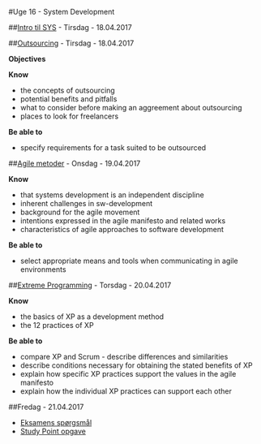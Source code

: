 #Uge 16 - System Development

##[Intro til SYS](intro_to_sys.md) - Tirsdag - 18.04.2017

##[Outsourcing](Outsourcing.md) - Tirsdag - 18.04.2017

**Objectives**

**Know**
- the concepts of outsourcing
- potential benefits and pitfalls
- what to consider before making an aggreement about outsourcing
- places to look for freelancers

**Be able to**
- specify requirements for a task suited to be outsourced


##[Agile metoder](Agile_metoder.md) - Onsdag - 19.04.2017

**Know**
- that systems development is an independent discipline
- inherent challenges in sw-development
- background for the agile movement
- intentions expressed in the agile manifesto and related works
- characteristics of agile approaches to software development

**Be able to**
- select appropriate means and tools when communicating in agile environments

##[Extreme Programming](xp.md) - Torsdag - 20.04.2017

**Know**
- the basics of XP as a development method
- the 12 practices of XP

**Be able to**
- compare XP and Scrum - describe differences and similarities
- describe conditions necessary for obtaining the stated benefits of XP
- explain how specific XP practices support the values in the agile manifesto
- explain how the individual XP practices can support each other


##Fredag - 21.04.2017
* [Eksamens spørgsmål](Exam_Questions_week_1.pdf)
* [Study Point opgave](SP_exercise_outsourcing.pdf)
